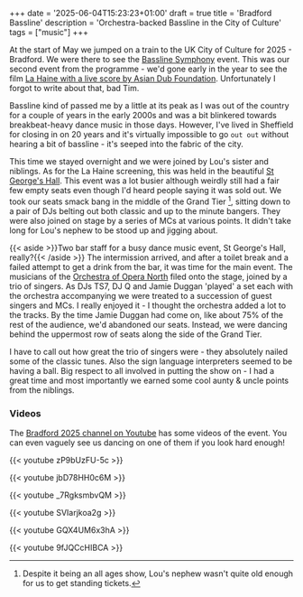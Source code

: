 +++
date = '2025-06-04T15:23:23+01:00'
draft = true
title = 'Bradford Bassline'
description = 'Orchestra-backed Bassline in the City of Culture'
tags = ["music"]
+++

At the start of May we jumped on a train to the UK City of Culture for 2025 - Bradford. We were there to see the [Bassline Symphony](https://bradford2025.co.uk/event/bassline-symphony/) event. This was our second event from the programme - we'd gone early in the year to see the film [La Haine with a live score by Asian Dub Foundation](https://bradford2025.co.uk/event/la-haine-live/). Unfortunately I forgot to write about that, bad Tim.

Bassline kind of passed me by a little at its peak as I was out of the country for a couple of years in the early 2000s and was a bit blinkered towards breakbeat-heavy dance music in those days. However, I've lived in Sheffield for closing in on 20 years and it's virtually impossible to go `out out` without hearing a bit of bassline - it's seeped into the fabric of the city.

This time we stayed overnight and we were joined by Lou's sister and niblings. As for the La Haine screening, this was held in the beautiful [St George's Hall](https://www.bradford-theatres.co.uk/st-georges-hall). This event was a lot busier although weirdly still had a fair few empty seats even though I'd heard people saying it was sold out. We took our seats smack bang in the middle of the Grand Tier [^seated], sitting down to a pair of DJs belting out both classic and up to the minute bangers. They were also joined on stage by a series of MCs at various points. It didn't take long for Lou's nephew to be stood up and jigging about.

{{< aside >}}Two bar staff for a busy dance music event, St George's Hall, really?{{< /aside >}} 
The intermission arrived, and after a toilet break and a failed attempt to get a drink from the bar, it was time for the main event. The musicians of the [Orchestra of Opera North](https://www.operanorth.co.uk/) filed onto the stage, joined by a trio of singers. As DJs TS7, DJ Q and Jamie Duggan 'played' a set each with the orchestra accompanying we were treated to a succession of guest singers and MCs. I really enjoyed it - I thought the orchestra added a lot to the tracks. By the time Jamie Duggan had come on, like about 75% of the rest of the audience, we'd abandoned our seats. Instead, we were dancing behind the uppermost row of seats along the side of the Grand Tier.

I have to call out how great the trio of singers were - they absolutely nailed some of the classic tunes. Also the sign language interpreters seemed to be having a ball. Big respect to all involved in putting the show on - I had a great time and most importantly we earned some cool aunty & uncle points from the niblings. 

### Videos

The [Bradford 2025 channel on Youtube](https://www.youtube.com/@Bradford_2025) has some videos of the event. You can even vaguely see us dancing on one of them if you look hard enough!

{{< youtube zP9bUzFU-5c >}}


{{< youtube jbD78HH0c6M >}}


{{< youtube _7RgksmbvQM >}}


{{< youtube SVIarjkoa2g >}}


{{< youtube GQX4UM6x3hA >}}


{{< youtube 9fJQCcHIBCA >}}

[^seated]: Despite it being an all ages show, Lou's nephew wasn't quite old enough for us to get standing tickets.